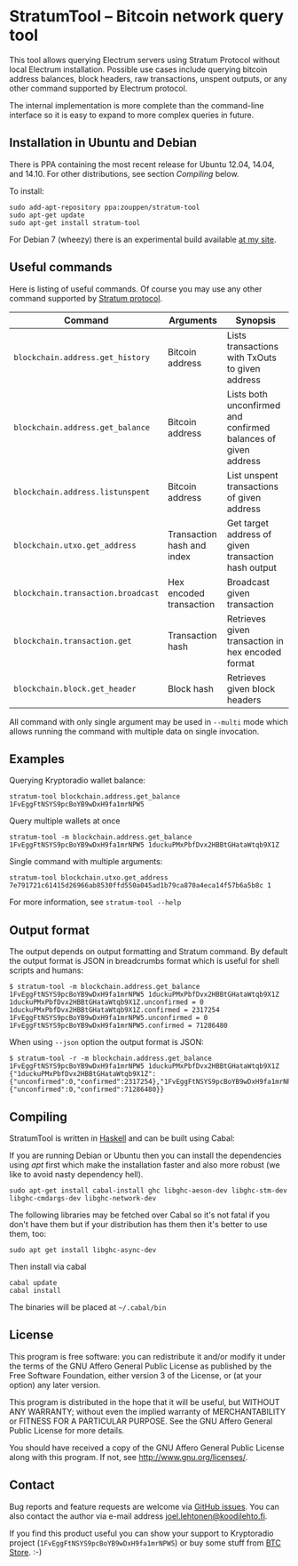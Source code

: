 <!-- -*- mode: markdown; coding: utf-8 -*- -->

# StratumTool – Bitcoin network query tool

This tool allows querying Electrum servers using Stratum Protocol
without local Electrum installation. Possible use cases include
querying bitcoin address balances, block headers, raw transactions,
unspent outputs, or any other command supported by Electrum protocol.

The internal implementation is more complete than the command-line
interface so it is easy to expand to more complex queries in future.

## Installation in Ubuntu and Debian

There is PPA containing the most recent release for Ubuntu 12.04, 14.04, and 14.10. For other distributions, see section *Compiling* below.

To install:

    sudo add-apt-repository ppa:zouppen/stratum-tool
    sudo apt-get update
    sudo apt-get install stratum-tool

For Debian 7 (wheezy) there is an experimental build available [at my site](http://zouppen.iki.fi/packages/stratum-tool/haskell-stratum-tool-utils_0.0.1-1~hackage1_amd64.deb).

## Useful commands

Here is listing of useful commands. Of course you may use any other
command supported by
[Stratum protocol](https://electrum.orain.org/wiki/Stratum_protocol_specification).

Command | Arguments | Synopsis
------- | --------- | --------
`blockchain.address.get_history` | Bitcoin address | Lists transactions with TxOuts to given address
`blockchain.address.get_balance` | Bitcoin address | Lists both unconfirmed and confirmed balances of given address
`blockchain.address.listunspent` | Bitcoin address | List unspent transactions of given address
`blockchain.utxo.get_address` | Transaction hash and index | Get target address of given transaction hash output
`blockchain.transaction.broadcast` | Hex encoded transaction | Broadcast given transaction
`blockchain.transaction.get` | Transaction hash | Retrieves given transaction in hex encoded format
`blockchain.block.get_header` | Block hash | Retrieves given block headers

All command with only single argument may be used in `--multi` mode
which allows running the command with multiple data on single
invocation.

## Examples

Querying Kryptoradio wallet balance:

	stratum-tool blockchain.address.get_balance 1FvEggFtNSYS9pcBoYB9wDxH9fa1mrNPW5

Query multiple wallets at once

	stratum-tool -m blockchain.address.get_balance 1FvEggFtNSYS9pcBoYB9wDxH9fa1mrNPW5 1duckuPMxPbfDvx2HBBtGHataWtqb9X1Z

Single command with multiple arguments:

	stratum-tool blockchain.utxo.get_address 7e791721c61415d26966ab8530ffd550a045ad1b79ca870a4eca14f57b6a5b8c 1

For more information, see `stratum-tool --help`

## Output format

The output depends on output formatting and Stratum command. By default the output format is JSON in breadcrumbs format which is useful for shell scripts and humans:

	$ stratum-tool -m blockchain.address.get_balance 1FvEggFtNSYS9pcBoYB9wDxH9fa1mrNPW5 1duckuPMxPbfDvx2HBBtGHataWtqb9X1Z
	1duckuPMxPbfDvx2HBBtGHataWtqb9X1Z.unconfirmed = 0
	1duckuPMxPbfDvx2HBBtGHataWtqb9X1Z.confirmed = 2317254
	1FvEggFtNSYS9pcBoYB9wDxH9fa1mrNPW5.unconfirmed = 0
	1FvEggFtNSYS9pcBoYB9wDxH9fa1mrNPW5.confirmed = 71286480

When using `--json` option the output format is JSON:

	$ stratum-tool -r -m blockchain.address.get_balance 1FvEggFtNSYS9pcBoYB9wDxH9fa1mrNPW5 1duckuPMxPbfDvx2HBBtGHataWtqb9X1Z
	{"1duckuPMxPbfDvx2HBBtGHataWtqb9X1Z":{"unconfirmed":0,"confirmed":2317254},"1FvEggFtNSYS9pcBoYB9wDxH9fa1mrNPW5":{"unconfirmed":0,"confirmed":71286480}}

## Compiling

StratumTool is written in [Haskell](http://en.wikipedia.org/wiki/Haskell_%28programming_language%29) and can be built using Cabal:

If you are running Debian or Ubuntu then you can install the
dependencies using *apt* first which make the installation faster and also more
robust (we like to avoid nasty dependency hell).

	sudo apt-get install cabal-install ghc libghc-aeson-dev libghc-stm-dev libghc-cmdargs-dev libghc-network-dev

The following libraries may be fetched over Cabal so it's not fatal if
you don't have them but if your distribution has them then it's better
to use them, too:

	sudo apt get install libghc-async-dev

Then install via cabal

	cabal update
	cabal install

The binaries will be placed at `~/.cabal/bin`

## License

This program is free software: you can redistribute it and/or modify
it under the terms of the GNU Affero General Public License as published by
the Free Software Foundation, either version 3 of the License, or
(at your option) any later version.

This program is distributed in the hope that it will be useful,
but WITHOUT ANY WARRANTY; without even the implied warranty of
MERCHANTABILITY or FITNESS FOR A PARTICULAR PURPOSE.  See the
GNU Affero General Public License for more details.

You should have received a copy of the GNU Affero General Public License
along with this program.  If not, see <http://www.gnu.org/licenses/>.

## Contact

Bug reports and feature requests are welcome via
[GitHub issues](https://github.com/zouppen/stratum-tool/issues). You
can also contact the author via e-mail address joel.lehtonen@koodilehto.fi.

If you find this product useful you can show your support to
Kryptoradio project (`1FvEggFtNSYS9pcBoYB9wDxH9fa1mrNPW5`) or buy some
stuff from [BTC Store](https://btcstore.eu/). :-)
